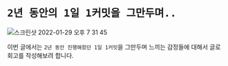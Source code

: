 # `2년 동안의 1일 1커밋을 그만두며..`

![스크린샷 2022-01-29 오후 7 31 45](https://user-images.githubusercontent.com/45676906/151657610-9d34f3f8-bdfe-4472-b465-2d0d16ca148f.png)

이번 글에서는 `2년 동안 진행해왔던 1일 1커밋`을 그만두며 느끼는 감정들에 대해서 글로 회고를 작성해보려 합니다. 